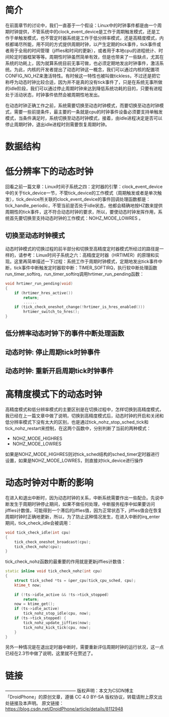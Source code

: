 
# 简介

在前面章节的讨论中，我们一直基于一个假设：Linux中的时钟事件都是由一个周期时钟提供，不管系统中的clock_event_device是工作于周期触发模式，还是工作于单触发模式，也不管定时器系统是工作于低分辨率模式，还是高精度模式，内核都竭尽所能，用不同的方式提供周期时钟，以产生定期的tick事件，tick事件或者用于全局的时间管理（jiffies和时间的更新），或者用于本地cpu的进程统计、时间轮定时器框架等等。周期性时钟虽然简单有效，但是也带来了一些缺点，尤其在系统的功耗上，因为就算系统目前无事可做，也必须定期地发出时钟事件，激活系统。为此，内核的开发者提出了动态时钟这一概念，我们可以通过内核的配置项CONFIG_NO_HZ来激活特性。有时候这一特性也被叫做tickless，不过还是把它称呼为动态时钟比较合适，因为并不是真的没有tick事件了，只是在系统无事所做的idle阶段，我们可以通过停止周期时钟来达到降低系统功耗的目的，只要有进程处于活动状态，时钟事件依然会被周期性地发出。

在动态时钟正确工作之前，系统需要切换至动态时钟模式，而要切换至动态时钟模式，需要一些前提条件，最主要的一条就是cpu的时钟事件设备必须要支持单触发模式，当条件满足时，系统切换至动态时钟模式，接着，由idle进程决定是否可以停止周期时钟，退出idle进程时则需要恢复周期时钟。

# 数据结构

# 低分辨率下的动态时钟

回看之前一篇文章：Linux时间子系统之四：定时器的引擎：clock_event_device中的关于tick_device一节，不管tick_device的工作模式（周期触发或者是单次触发），tick_device所关联的clock_event_device的事件回调处理函数都是：tick_handle_periodic，不管当前是否处于idle状态，他都会精确地按HZ数来提供周期性的tick事件，这不符合动态时钟的要求，所以，要使动态时钟发挥作用，系统首先要切换至支持动态时钟的工作模式：NOHZ_MODE_LOWRES 。

## 切换至动态时钟模式

动态时钟模式的切换过程的前半部分和切换至高精度定时器模式所经过的路径是一样的，请参考：Linux时间子系统之六：高精度定时器（HRTIMER）的原理和实现。这里再简单描述一下过程：系统工作于周期时钟模式，定期地发出tick事件中断，tick事件中断触发定时器软中断：TIMER_SOFTIRQ，执行软中断处理函数run_timer_softirq，run_timer_softirq调用hrtimer_run_pending函数：

```cpp
void hrtimer_run_pending(void)
{
	if (hrtimer_hres_active())
		return;
        ......
	if (tick_check_oneshot_change(!hrtimer_is_hres_enabled()))
		hrtimer_switch_to_hres();
}
```

## 低分辨率动态时钟下的事件中断处理函数

## 动态时钟: 停止周期tick时钟事件

## 动态时钟: 重新开启周期tick时钟事件

# 高精度模式下的动态时钟

高精度模式和低分辨率模式的主要区别是在切换过程中，怎样切换到高精度模式，我已经在上一篇文章中做了说明，切换到高精度模式后，动态时钟的开启和关闭和低分辨率模式下没有太大的区别，也是通过tick_nohz_stop_sched_tick和tick_nohz_restart来控制，在这两个函数中，分别判断了当前的两种模式：

* NOHZ\_MODE\_HIGHRES
* NOHZ\_MODE\_LOWRES

如果是NOHZ_MODE_HIGHRES则对tick_sched结构的sched_timer定时器进行设置，如果是NOHZ_MODE_LOWRES，则直接对tick_device进行操作

# 动态时钟对中断的影响

在进入和退出中断时，因为动态时钟的关系，中断系统需要作出一些配合。先说中断发生于周期时钟停止期间，如果不做任何处理，中断服务程序中如果要访问jiffies计数值，可能得到一个滞后的jiffies值，因为正常状态下，jiffies值会在恢复周期时钟时正确地更新，所以，为了防止这种情况发生，在进入中断的irq_enter期间，tick_check_idle会被调用：

```cpp
void tick_check_idle(int cpu)
{
	tick_check_oneshot_broadcast(cpu);
	tick_check_nohz(cpu);
}
```

tick_check_nohz函数的最重要的作用就是更新jiffies计数值：

```cpp
static inline void tick_check_nohz(int cpu)
{
	struct tick_sched *ts = &per_cpu(tick_cpu_sched, cpu);
	ktime_t now;
 
	if (!ts->idle_active && !ts->tick_stopped)
		return;
	now = ktime_get();
	if (ts->idle_active)
		tick_nohz_stop_idle(cpu, now);
	if (ts->tick_stopped) {
		tick_nohz_update_jiffies(now);
		tick_nohz_kick_tick(cpu, now);
	}
}
```

另外一种情况是在退出定时器中断时，需要重新评估周期时钟的运行状况，这一点已经在2.3节中做了说明，这里就不在赘述了。

# 链接

————————————————
版权声明：本文为CSDN博主「DroidPhone」的原创文章，遵循 CC 4.0 BY-SA 版权协议，转载请附上原文出处链接及本声明。
原文链接：https://blog.csdn.net/DroidPhone/article/details/8112948